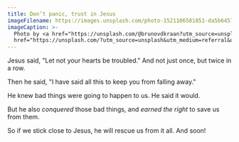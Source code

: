 ```yaml
---
title: Don’t panic, trust in Jesus
imageFilename: https://images.unsplash.com/photo-1521106581851-da5b6457f674?ixlib=rb-1.2.1&ixid=MnwxMjA3fDB8MHxwaG90by1wYWdlfHx8fGVufDB8fHx8&auto=format&fit=crop&w=1474&q=80
imageCaption: >-
  Photo by <a href="https://unsplash.com/@brunovdkraan?utm_source=unsplash&utm_medium=referral&utm_content=creditCopyText">Bruno van der Kraan</a> on <a
  href="https://unsplash.com/?utm_source=unsplash&utm_medium=referral&utm_content=creditCopyText">Unsplash</a>
---
```


Jesus said, "Let not your hearts be troubled." And not just once, but twice in a row.

Then he said, "I have said all this to keep you from falling away."

He knew bad things were going to happen to us. He said it would.

But he also *conquered* those bad things, and *earned the right* to save us from them.

So if we stick close to Jesus, he will rescue us from it all. And soon!

